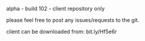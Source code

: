 alpha - build 102 - client repository only

please feel free to post any issues/requests to the git.

client can be downloaded from: bit.ly/Hf5e6r